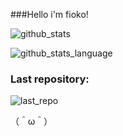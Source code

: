 ###Hello i'm fioko!


![github_stats](https://github-readme-stats.vercel.app/api?username=refewdev&show_icons=true&theme=radical&include_all_commits=true)

![github_stats_language](https://github-readme-stats.vercel.app/api/top-langs/?username=refewdev&theme=radical&layout=compact)

### Last repository:

![last_repo](https://github-readme-stats.vercel.app/api/pin?username=refewdev&repo=easytelegramcore&theme=radical&layout=compact)

（＾ω＾）
